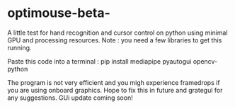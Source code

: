 # optimouse-beta-
A little test for hand recognition and cursor control on python using minimal GPU and processing resources.
Note : you need a few libraries to get this running.

Paste this code into a terminal : pip install mediapipe pyautogui opencv-python

The program is not very efficient and you migh experience framedrops if you are using onboard graphics. Hope to fix this in future and grategul for any suggestions.
GUi update coming soon!
